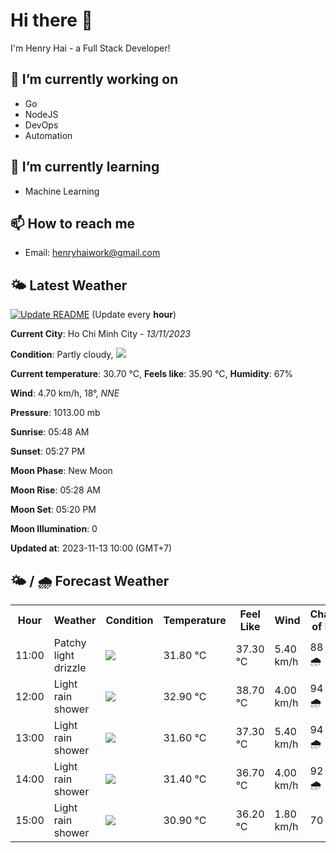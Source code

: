 # Hi there 👋

I'm Henry Hai - a Full Stack Developer!

## 🔭 I’m currently working on

- Go
- NodeJS
- DevOps
- Automation

## 🌱 I’m currently learning

- Machine Learning

## 📫 How to reach me

- Email: <henryhaiwork@gmail.com>

## 🌤️ Latest Weather
[![Update README](https://github.com/henry0hai/henry0hai/actions/workflows/udpateReadme.yml/badge.svg)](https://github.com/henry0hai/henry0hai/actions/workflows/udpateReadme.yml)
(Update every **hour**)
<!-- CURRENT_WEATHER:START -->
**Current City**: Ho Chi Minh City - *13/11/2023*

**Condition**: Partly cloudy, <img src="https://cdn.weatherapi.com/weather/64x64/day/116.png"/>

**Current temperature**: 30.70 °C, **Feels like**: 35.90 °C, **Humidity**: 67%

**Wind**: 4.70 km/h, 18°, *NNE*

**Pressure**: 1013.00 mb

**Sunrise**: 05:48 AM

**Sunset**: 05:27 PM

**Moon Phase**: New Moon

**Moon Rise**: 05:28 AM

**Moon Set**: 05:20 PM

**Moon Illumination**: 0

**Updated at**: 2023-11-13 10:00 (GMT+7)<!-- CURRENT_WEATHER:END -->

## 🌤️ / 🌧️ Forecast Weather
<!-- FORECAST_WEATHER:START -->
<table>
		<tr>
			<th>Hour</th>
			<th>Weather</th>
			<th>Condition</th>
			<th>Temperature</th>
			<th>Feel Like</th>
			<th>Wind</th>
			<th>Chance of Rain</th>
		</tr>
				<tr>
					<td>11:00</td>
					<td>Patchy light drizzle</td>
					<td><img src='https://cdn.weatherapi.com/weather/64x64/day/263.png'/></td>
					<td>31.80 °C</td>
					<td>37.30 °C</td>
					<td>5.40 km/h</td>
					<td>88 % 🌧️</td>
				</tr>
				<tr>
					<td>12:00</td>
					<td>Light rain shower</td>
					<td><img src='https://cdn.weatherapi.com/weather/64x64/day/353.png'/></td>
					<td>32.90 °C</td>
					<td>38.70 °C</td>
					<td>4.00 km/h</td>
					<td>94 % 🌧️</td>
				</tr>
				<tr>
					<td>13:00</td>
					<td>Light rain shower</td>
					<td><img src='https://cdn.weatherapi.com/weather/64x64/day/353.png'/></td>
					<td>31.60 °C</td>
					<td>37.30 °C</td>
					<td>5.40 km/h</td>
					<td>94 % 🌧️</td>
				</tr>
				<tr>
					<td>14:00</td>
					<td>Light rain shower</td>
					<td><img src='https://cdn.weatherapi.com/weather/64x64/day/353.png'/></td>
					<td>31.40 °C</td>
					<td>36.70 °C</td>
					<td>4.00 km/h</td>
					<td>92 % 🌧️</td>
				</tr>
				<tr>
					<td>15:00</td>
					<td>Light rain shower</td>
					<td><img src='https://cdn.weatherapi.com/weather/64x64/day/353.png'/></td>
					<td>30.90 °C</td>
					<td>36.20 °C</td>
					<td>1.80 km/h</td>
					<td>70 %</td>
				</tr>
</table>
<!-- FORECAST_WEATHER:END -->

